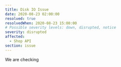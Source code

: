 ```yaml
---
title: Disk IO Issue
date: 2020-08-23 02:00:00
resolved: true
resolvedWhen: 2020-08-23 15:00:00
# Possible severity levels: down, disrupted, notice
severity: disrupted
affected:
  - Shop API
section: issue
---
```


We are checking
